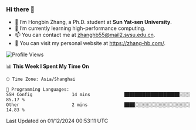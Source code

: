 ### Hi there 👋

- 🔭 I’m Hongbin Zhang, a Ph.D. student at **Sun Yat-sen University**.
- 🌱 I’m currently learning high-performance computing.
- 📫 You can contact me at zhanghb55@mail2.sysu.edu.cn.
- 👀 You can visit my personal website at https://zhang-hb.com/.

<!--START_SECTION:waka-->
![Profile Views](http://img.shields.io/badge/Profile%20Views-1-blue)

📊 **This Week I Spent My Time On** 

```text
🕑︎ Time Zone: Asia/Shanghai

💬 Programming Languages: 
SSH Config               14 mins             █████████████████████░░░░   85.17 % 
Other                    2 mins              ████░░░░░░░░░░░░░░░░░░░░░   14.83 % 
```


 Last Updated on 01/12/2024 00:53:11 UTC
<!--END_SECTION:waka-->
